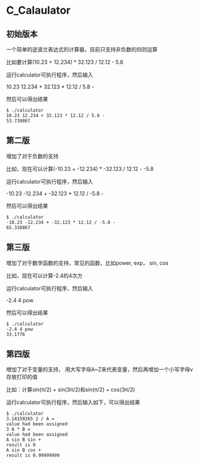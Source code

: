 # C_Calaulator

## 初始版本
一个简单的逆波兰表达式的计算器，目前只支持非负数的四则运算

比如要计算(10.23 + 12.234) * 32.123 / 12.12 - 5.8

运行calculator可执行程序，然后输入

10.23 12.234 + 32.123 * 12.12 / 5.8 -

然后可以得出结果

~~~ shell
$ ./calculator 
10.23 12.234 + 32.123 * 12.12 / 5.8 -
53.738867
~~~

## 第二版
增加了对于负数的支持

比如，现在可以计算(-10.23 + -12.234) * -32.123 / 12.12 - -5.8

运行calculator可执行程序，然后输入

-10.23 -12.234 + -32.123 * 12.12 / -5.8 -

然后可以得出结果

~~~ shell
$ ./calculator 
-10.23 -12.234 + -32.123 * 12.12 / -5.8 -
65.338867
~~~

## 第三版
增加了对于数学函数的支持，常见的函数，比如power, exp， sin, cos

比如，现在可以计算-2.4的4次方

运行calculator可执行程序，然后输入

-2.4 4 pow

然后可以得出结果

~~~ shell
$ ./calculator
-2.4 4 pow
33.1776
~~~

## 第四版
增加了对于变量的支持， 用大写字母A~Z来代表变量，然后再增加一个小写字母v存放打印的值

比如：计算sin(π/2) + sin(3π/2)和sin(π/2) + cos(3π/2)

运行calculator可执行程序，然后输入如下，可以得出结果

~~~ shell
$ ./calculator    
3.14159265 2 / A =
value had been assigned
3 A * B =
value had been assigned
A sin B sin +
result is 0
A sin B cos +  
result is 0.99999999
~~~